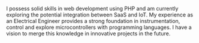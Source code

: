 I possess solid skills in web development using PHP and am currently exploring the potential integration between SaaS and IoT. My experience as an Electrical Engineer provides a strong foundation in instrumentation, control and explore microcontrollers with programming languages. I have a vision to merge this knowledge in innovative projects in the future.
